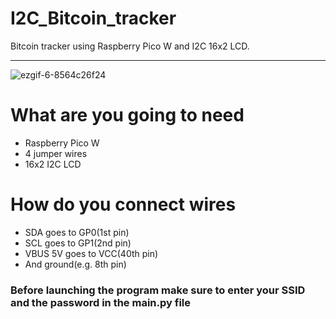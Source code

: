 # I2C_Bitcoin_tracker
Bitcoin tracker using Raspberry Pico W and I2C 16x2 LCD.
<br>
<hr>

![ezgif-6-8564c26f24](https://github.com/user-attachments/assets/cd476721-40c9-4154-9f92-581b3829b596)



# What are you going to need
<ul>
  <li>Raspberry Pico W</li>
  <li>4 jumper wires</li>
  <li>16x2 I2C LCD</li>
</ul>

# How do you connect wires
<ul>
  <li>SDA goes to GP0(1st pin)</li>
  <li>SCL goes to GP1(2nd pin)</li>
  <li>VBUS 5V goes to VCC(40th pin)</li>
  <li>And ground(e.g. 8th pin)</li>
</ul>

### Before launching the program make sure to enter your SSID and the password in the main.py file

